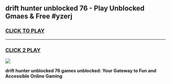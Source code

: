 
## drift hunter unblocked 76 - Play Unblocked Gmaes & Free #yzerj
<h3>
<a href="https://news.freeplayer.one?title=drift_hunter_unblocked_76&ref=24F">CLICK TO PLAY</a></h3>
<hr>

<h3>
<a href="https://news.freeplayer.one?title=drift_hunter_unblocked_76&ref=24F">CLICK 2 PLAY</a>
  
</h3>

<a href="https://news.freeplayer.one?title=drift_hunter_unblocked_76&ref=24F/"><img src="https://clearcache.store/games.png"></a>


**drift hunter unblocked 76 games unblocked: Your Gateway to Fun and Accessible Online Gaming**
